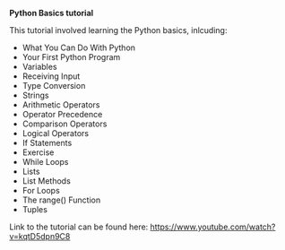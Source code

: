 **Python Basics tutorial**

This tutorial involved learning the Python basics, inlcuding:
- What You Can Do With Python 
- Your First Python Program 
- Variables
- Receiving Input
- Type Conversion
- Strings
- Arithmetic Operators 
- Operator Precedence 
- Comparison Operators 
- Logical Operators
- If Statements
- Exercise
- While Loops
- Lists
- List Methods
- For Loops
- The range() Function 
- Tuples

Link to the tutorial can be found here: https://www.youtube.com/watch?v=kqtD5dpn9C8

